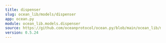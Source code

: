 ```yaml
---
title: dispenser
slug: ocean_lib/models/dispenser
app: ocean.py
module: ocean_lib.models.dispenser
source: https://github.com/oceanprotocol/ocean.py/blob/main/ocean_lib/models/dispenser.py
version: 0.5.24
---
```

